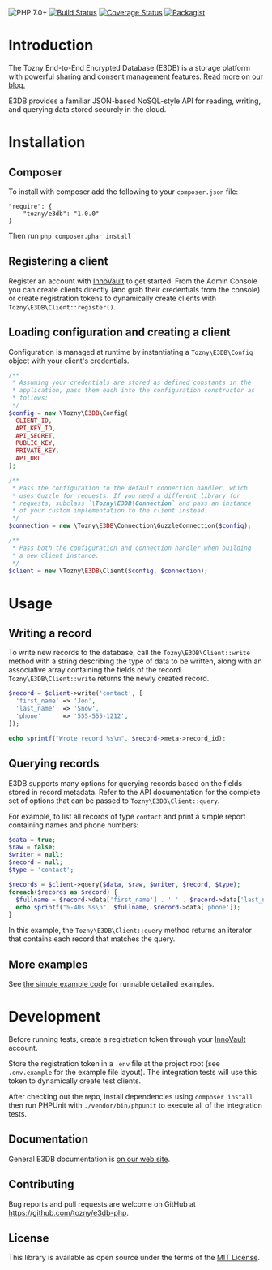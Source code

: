 ![PHP 7.0+][php-image] [![Build Status][travis-image]][travis-url] [![Coverage Status][coveralls-image]][coveralls-url] [![Packagist][packagist-image]][packagist-url]

# Introduction

The Tozny End-to-End Encrypted Database (E3DB) is a storage platform with powerful sharing and consent management features.
[Read more on our blog.](https://tozny.com/blog/announcing-project-e3db-the-end-to-end-encrypted-database/)

E3DB provides a familiar JSON-based NoSQL-style API for reading, writing, and querying data stored securely in the cloud.

# Installation

## Composer

To install with composer add the following to your `composer.json` file:

```
"require": {
    "tozny/e3db": "1.0.0"
}
```

Then run `php composer.phar install`

## Registering a client

Register an account with [InnoVault](https://inoovault.io) to get started. From the Admin Console you can create clients directly (and grab their credentials from the console) or create registration tokens to dynamically create clients with `Tozny\E3DB\Client::register()`.
   
## Loading configuration and creating a client

Configuration is managed at runtime by instantiating a `Tozny\E3DB\Config` object with your client's credentials.

```php
/**
 * Assuming your credentials are stored as defined constants in the
 * application, pass them each into the configuration constructor as
 * follows:
 */
$config = new \Tozny\E3DB\Config(
  CLIENT_ID,
  API_KEY_ID,
  API_SECRET,
  PUBLIC_KEY,
  PRIVATE_KEY,
  API_URL
);

/**
 * Pass the configuration to the default coonection handler, which
 * uses Guzzle for requests. If you need a different library for
 * requests, subclass `\Tozny\E3DB\Connection` and pass an instance
 * of your custom implementation to the client instead.
 */
$connection = new \Tozny\E3DB\Connection\GuzzleConnection($config);

/**
 * Pass both the configuration and connection handler when building
 * a new client instance.
 */
$client = new \Tozny\E3DB\Client($config, $connection);
```

# Usage

## Writing a record

To write new records to the database, call the `Tozny\E3DB\Client::write` method with a string describing the type of data to be written, along with an associative array containing the fields of the record. `Tozny\E3DB\Client::write` returns the newly created record.

```php
$record = $client->write('contact', [
  'first_name' => 'Jon',
  'last_name'  => 'Snow',
  'phone'      => '555-555-1212',
]);

echo sprintf("Wrote record %s\n", $record->meta->record_id);
```

## Querying records

E3DB supports many options for querying records based on the fields stored in record metadata. Refer to the API documentation for the complete set of options that can be passed to `Tozny\E3DB\Client::query`.

For example, to list all records of type `contact` and print a simple report containing names and phone numbers:

```php
$data = true;
$raw = false;
$writer = null;
$record = null;
$type = 'contact';

$records = $client->query($data, $raw, $writer, $record, $type);
foreach($records as $record) {
  $fullname = $record->data['first_name'] . ' ' . $record->data['last_name'];
  echo sprintf("%-40s %s\n", $fullname, $record->data['phone']);
}
```

In this example, the `Tozny\E3DB\Client::query` method returns an iterator that contains each record that matches the query.

## More examples

See [the simple example code](https://github.com/tozny/e3db-php/blob/master/examples/simple.php) for runnable detailed examples.

# Development

Before running tests, create a registration token through your [InnoVault](https://innovault.io) account.

Store the registration token in a `.env` file at the project root (see `.env.example` for the example file layout). The integration tests will use this token to dynamically create test clients.

After checking out the repo, install dependencies using `composer install` then run PHPUnit with `./vendor/bin/phpunit` to execute all of the integration tests.

## Documentation

General E3DB documentation is [on our web site](https://tozny.com/documentation/e3db/).

## Contributing

Bug reports and pull requests are welcome on GitHub at https://github.com/tozny/e3db-php.

## License

This library is available as open source under the terms of the [MIT License](http://opensource.org/licenses/MIT).

[php-image]: https://img.shields.io/badge/php-7.0%2B-green.svg
[packagist-image]: https://img.shields.io/packagist/dt/tozny/e3db.svg
[packagist-url]: https://packagist.org/packages/tozny/e3db
[travis-image]: https://travis-ci.org/tozny/e3db-php.svg?branch=master
[travis-url]: https://travis-ci.org/tozny/e3db-php
[coveralls-image]: https://coveralls.io/repos/github/tozny/e3db-php/badge.svg?branch=master
[coveralls-url]: https://coveralls.io/github/tozny/e3db-php
